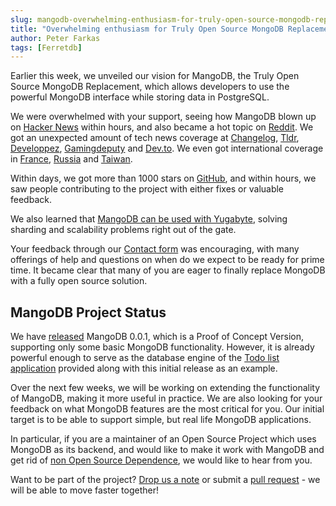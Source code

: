 ```yaml
---
slug: mangodb-overwhelming-enthusiasm-for-truly-open-source-mongodb-replacement
title: "Overwhelming enthusiasm for Truly Open Source MongoDB Replacement"
author: Peter Farkas
tags: [Ferretdb]
---
```


Earlier this week, we unveiled our vision for MangoDB, the Truly Open Source MongoDB Replacement, which allows developers to use the powerful MongoDB interface while storing data in PostgreSQL.

<!--truncate-->

We were overwhelmed with your support, seeing how MangoDB blown up on [Hacker News](https://news.ycombinator.com/item?id=29071623 "https://news.ycombinator.com/item?id=29071623") within hours, and also became a hot topic on [Reddit](https://www.reddit.com/r/programming/comments/qlyalj/mangodb_a_truly_open_source_mongodb_alternative/ "https://www.reddit.com/r/programming/comments/qlyalj/mangodb_a_truly_open_source_mongodb_alternative/").
We got an unexpected amount of tech news coverage at [Changelog](https://changelog.com/news/mangodb-a-truly-open-source-mongodb-alternative-d3o0 "https://changelog.com/news/mangodb-a-truly-open-source-mongodb-alternative-d3o0"), [Tldr](https://tldr.tech/newsletter/2021-11-02 "https://tldr.tech/newsletter/2021-11-02"), [Developpez](http://www.developpez.net/forums/d2120659/bases-donnees/nosql/mangodb-veritable-alternative-open-source-mongodb/ "http://www.developpez.net/forums/d2120659/bases-donnees/nosql/mangodb-veritable-alternative-open-source-mongodb/"), [Gamingdeputy](https://www.gamingdeputy.com/mangodb-project-develops-mongodb-protocol-implementation-on-top-of-postgresql/ "https://www.gamingdeputy.com/mangodb-project-develops-mongodb-protocol-implementation-on-top-of-postgresql/") and [Dev.to](https://dev.to/manishfoodtechs/mongodb-best-alternative-is-mangodb-try-it-57le "https://dev.to/manishfoodtechs/mongodb-best-alternative-is-mangodb-try-it-57le").
We even got international coverage in [France](https://www.developpez.net/forums/d2120659/bases-donnees/nosql/mangodb-veritable-alternative-open-source-mongodb/ "https://www.developpez.net/forums/d2120659/bases-donnees/nosql/mangodb-veritable-alternative-open-source-mongodb/"), [Russia](https://www.opennet.ru/opennews/art.shtml?num=56086 "https://www.opennet.ru/opennews/art.shtml?num=56086") and [Taiwan](https://blog.gslin.org/archives/2021/11/04/10404/mangodb%ef%bc%9a%e6%8b%bf-postgresql-%e7%95%b6%e4%bd%9c%e5%be%8c%e7%ab%af%e7%9a%84-mongodb-%e7%9b%b8%e5%ae%b9%e5%b1%a4/ "https://blog.gslin.org/archives/2021/11/04/10404/mangodb%ef%bc%9a%e6%8b%bf-postgresql-%e7%95%b6%e4%bd%9c%e5%be%8c%e7%ab%af%e7%9a%84-mongodb-%e7%9b%b8%e5%ae%b9%e5%b1%a4/").

Within days, we got more than 1000 stars on [GitHub](https://github.com/MangoDB-io/MangoDB "https://github.com/MangoDB-io/MangoDB"), and within hours, we saw people contributing to the project with either fixes or valuable feedback.

We also learned that [MangoDB can be used with Yugabyte](https://dev.to/yugabyte/open-sourcemongodb-api-to-yugabytedb-with-mangodb-proxy-22ka "https://dev.to/yugabyte/open-sourcemongodb-api-to-yugabytedb-with-mangodb-proxy-22ka"), solving sharding and scalability problems right out of the gate.

Your feedback through our [Contact form](https://www.ferretdb.io/contact/ "Contact") was encouraging, with many offerings of help and questions on when do we expect to be ready for prime time.
It became clear that many of you are eager to finally replace MongoDB with a fully open source solution.

## MangoDB Project Status

We have [released](https://github.com/MangoDB-io/MangoDB/releases/tag/v0.0.1 "https://github.com/MangoDB-io/MangoDB/releases/tag/v0.0.1") MangoDB 0.0.1, which is a Proof of Concept Version, supporting only some basic MongoDB functionality.
However, it is already powerful enough to serve as the database engine of the [Todo list application](https://github.com/MangoDB-io/example "https://github.com/MangoDB-io/example") provided along with this initial release as an example.

Over the next few weeks, we will be working on extending the functionality of MangoDB, making it more useful in practice.
We are also looking for your feedback on what MongoDB features are the most critical for you.
Our initial target is to be able to support simple, but real life MongoDB applications.

In particular, if you are a maintainer of an Open Source Project which uses MongoDB as its backend, and would like to make it work with MangoDB and get rid of [non Open Source Dependence](https://opensource.org/node/1099 "https://opensource.org/node/1099"), we would like to hear from you.

Want to be part of the project?
[Drop us a note](https://www.ferretdb.io/contact/ "Contact") or submit a [pull request](https://github.com/MangoDB-io/MangoDB "https://github.com/MangoDB-io/MangoDB") - we will be able to move faster together!
